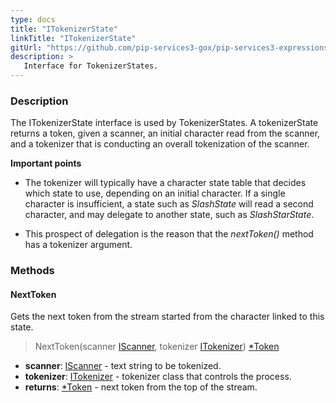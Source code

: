 ```yaml
---
type: docs
title: "ITokenizerState"
linkTitle: "ITokenizerState"
gitUrl: "https://github.com/pip-services3-gox/pip-services3-expressions-gox"
description: > 
   Interface for TokenizerStates.
---
```


### Description

The ITokenizerState interface is used by TokenizerStates. A tokenizerState returns a token, given a scanner, an initial character read from the scanner, and a tokenizer that is conducting an overall tokenization of the scanner. 

**Important points**

- The tokenizer will typically have a character state table that decides which state to use, depending on an initial character. If a single character is insufficient, a state such as *SlashState* will read a second character, and may delegate to another state, such as *SlashStarState*.  
  
- This prospect of delegation is the reason that the *nextToken()* method has a tokenizer argument.

### Methods

#### NextToken
Gets the next token from the stream started from the character linked to this state.

> NextToken(scanner [IScanner](../../io/iscanner), tokenizer [ITokenizer](../itokenizer)) [*Token](../token)

- **scanner**: [IScanner](../../io/iscanner) - text string to be tokenized.
- **tokenizer**: [ITokenizer](../itokenizer) - tokenizer class that controls the process.
- **returns**: [*Token](../token) - next token from the top of the stream.

